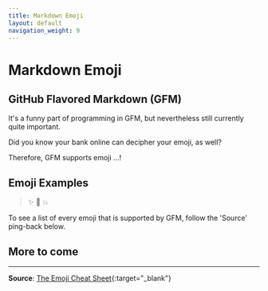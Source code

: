 ```yaml
---
title: Markdown Emoji
layout: default
navigation_weight: 9
---
```

# Markdown Emoji

## GitHub Flavored Markdown (GFM)

It's a funny part of programming in GFM, but nevertheless still currently quite important.

Did you know your bank online can decipher your emoji, as well?

Therefore, GFM supports emoji ...!

## Emoji Examples

>✨
>🐫
>💥

To see a list of every emoji that is supported by GFM, follow the 'Source' ping-back below.

## More to come

***

**Source**: [The Emoji Cheat Sheet](http://www.emoji-cheat-sheet.com/){:target="_blank"}